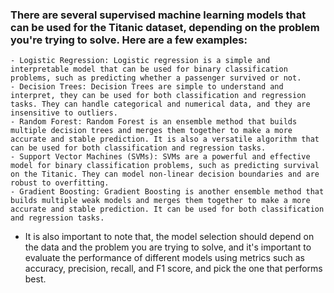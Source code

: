 ### There are several supervised machine learning models that can be used for the Titanic dataset, depending on the problem you're trying to solve. Here are a few examples:

    - Logistic Regression: Logistic regression is a simple and interpretable model that can be used for binary classification problems, such as predicting whether a passenger survived or not.
    - Decision Trees: Decision Trees are simple to understand and interpret, they can be used for both classification and regression tasks. They can handle categorical and numerical data, and they are insensitive to outliers.
    - Random Forest: Random Forest is an ensemble method that builds multiple decision trees and merges them together to make a more accurate and stable prediction. It is also a versatile algorithm that can be used for both classification and regression tasks.
    - Support Vector Machines (SVMs): SVMs are a powerful and effective model for binary classification problems, such as predicting survival on the Titanic. They can model non-linear decision boundaries and are robust to overfitting.
    - Gradient Boosting: Gradient Boosting is another ensemble method that builds multiple weak models and merges them together to make a more accurate and stable prediction. It can be used for both classification and regression tasks.
- It is also important to note that, the model selection should depend on the data and the problem you are trying to solve, and it's important to evaluate the performance of different models using metrics such as accuracy, precision, recall, and F1 score, and pick the one that performs best.

